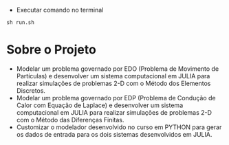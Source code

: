 - Executar comando no terminal
```
sh run.sh
```
# Sobre o Projeto

- Modelar um problema governado por EDO (Problema de Movimento de Partículas) e desenvolver
um sistema computacional em JULIA para realizar simulações de problemas 2-D com o Método
dos Elementos Discretos.
- Modelar um problema governado por EDP (Problema de Condução de Calor com Equação de
Laplace) e desenvolver um sistema computacional em JULIA para realizar simulações de
problemas 2-D com o Método das Diferenças Finitas.
- Customizar o modelador desenvolvido no curso em PYTHON para gerar os dados de entrada
para os dois sistemas desenvolvidos em JULIA.
